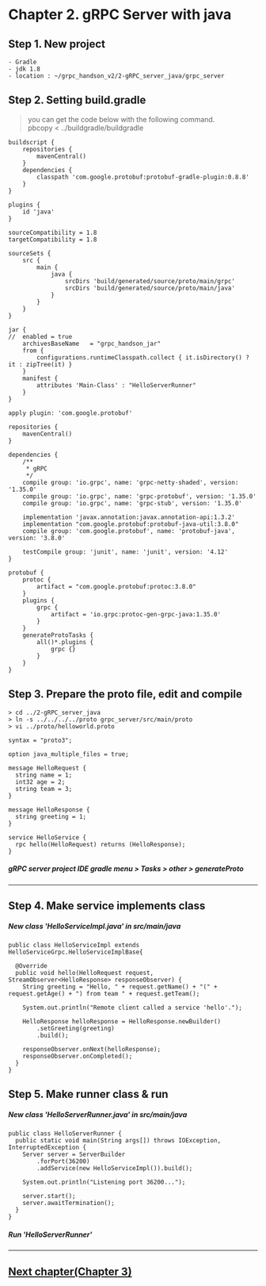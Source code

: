 # Chapter 2. gRPC Server with java

## Step 1. New project
```
- Gradle
- jdk 1.8
- location : ~/grpc_handson_v2/2-gRPC_server_java/grpc_server
```

## Step 2. Setting build.gradle
> you can get the code below with the following command.  
> pbcopy < ../buildgradle/buildgradle
```
buildscript {
    repositories {
        mavenCentral()
    }
    dependencies {
        classpath 'com.google.protobuf:protobuf-gradle-plugin:0.8.8'
    }
}

plugins {
    id 'java'
}

sourceCompatibility = 1.8
targetCompatibility = 1.8

sourceSets {
    src {
        main {
            java {
                srcDirs 'build/generated/source/proto/main/grpc'
                srcDirs 'build/generated/source/proto/main/java'
            }
        }
    }
}

jar {
//  enabled = true
    archivesBaseName   = "grpc_handson_jar"
    from {
        configurations.runtimeClasspath.collect { it.isDirectory() ? it : zipTree(it) }
    }
    manifest {
        attributes 'Main-Class' : "HelloServerRunner"
    }
}

apply plugin: 'com.google.protobuf'

repositories {
    mavenCentral()
}

dependencies {
    /**
     * gRPC
     */
    compile group: 'io.grpc', name: 'grpc-netty-shaded', version: '1.35.0'
    compile group: 'io.grpc', name: 'grpc-protobuf', version: '1.35.0'
    compile group: 'io.grpc', name: 'grpc-stub', version: '1.35.0'

    implementation 'javax.annotation:javax.annotation-api:1.3.2'
    implementation "com.google.protobuf:protobuf-java-util:3.8.0"
    compile group: 'com.google.protobuf', name: 'protobuf-java', version: '3.8.0'

    testCompile group: 'junit', name: 'junit', version: '4.12'
}

protobuf {
    protoc {
        artifact = "com.google.protobuf:protoc:3.8.0"
    }
    plugins {
        grpc {
            artifact = 'io.grpc:protoc-gen-grpc-java:1.35.0'
        }
    }
    generateProtoTasks {
        all()*.plugins {
            grpc {}
        }
    }
}
```

## Step 3. Prepare the proto file, edit and compile
```
> cd ../2-gRPC_server_java
> ln -s ../../../../proto grpc_server/src/main/proto
> vi ../proto/helloworld.proto
```

```
syntax = "proto3";

option java_multiple_files = true;

message HelloRequest {
  string name = 1;
  int32 age = 2;
  string team = 3;
}

message HelloResponse {
  string greeting = 1;
}

service HelloService {
  rpc hello(HelloRequest) returns (HelloResponse);
}
```

##### gRPC server project IDE gradle menu > Tasks > other > generateProto

---
## Step 4. Make service implements class
##### New class 'HelloServiceImpl.java' in src/main/java

```
public class HelloServiceImpl extends HelloServiceGrpc.HelloServiceImplBase{

  @Override
  public void hello(HelloRequest request, StreamObserver<HelloResponse> responseObserver) {
    String greeting = "Hello, " + request.getName() + "(" + request.getAge() + ") from team " + request.getTeam();

    System.out.println("Remote client called a service 'hello'.");

    HelloResponse helloResponse = HelloResponse.newBuilder()
        .setGreeting(greeting)
        .build();

    responseObserver.onNext(helloResponse);
    responseObserver.onCompleted();
  }
}
```

## Step 5. Make runner class & run
##### New class 'HelloServerRunner.java' in src/main/java

```
public class HelloServerRunner {
  public static void main(String args[]) throws IOException, InterruptedException {
    Server server = ServerBuilder
        .forPort(36200)
        .addService(new HelloServiceImpl()).build();

    System.out.println("Listening port 36200...");

    server.start();
    server.awaitTermination();
  }
}
```

##### Run 'HelloServerRunner'

---
## [Next chapter(Chapter 3)](https://git.mzcgroup.net/dabins/grpc_handson_v2/-/blob/master/3-gRPC_client_java/Chapter3.md)